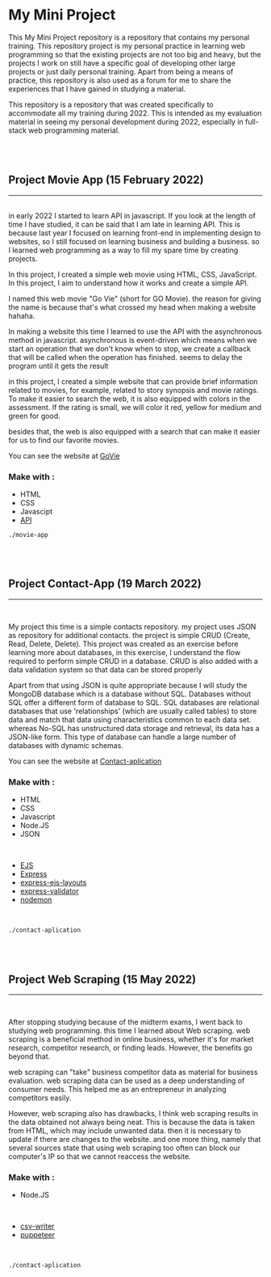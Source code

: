 # My Mini Project

This My Mini Project repository is a repository that contains my personal training. This repository project is my personal practice in learning web programming so that the existing projects are not too big and heavy, but the projects I work on still have a specific goal of developing other large projects or just daily personal training. Apart from being a means of practice, this repository is also used as a forum for me to share the experiences that I have gained in studying a material.

This repository is a repository that was created specifically to accommodate all my training during 2022. This is intended as my evaluation material in seeing my personal development during 2022, especially in full-stack web programming material.

<br>
<br>

## Project Movie App (15 February 2022)
<hr>

<br>
in early 2022 I started to learn API in javascript. If you look at the length of time I have studied, it can be said that I am late in learning API. This is because last year I focused on learning front-end in implementing design to websites, so I still focused on learning business and building a business. so I learned web programming as a way to fill my spare time by creating projects.

In this project, I created a simple web movie using HTML, CSS, JavaScript. In this project, I aim to understand how it works and create a simple API.

I named this web movie "Go Vie" (short for GO Movie). the reason for giving the name is because that's what crossed my head when making a website hahaha.

In making a website this time I learned to use the API with the asynchronous method in javascript. asynchronous is event-driven which means when we start an operation that we don't know when to stop, we create a callback that will be called when the operation has finished. seems to delay the program until it gets the result

in this project, I created a simple website that can provide brief information related to movies, for example, related to story synopsis and movie ratings. To make it easier to search the web, it is also equipped with colors in the assessment. If the rating is small, we will color it red, yellow for medium and green for good.

besides that, the web is also equipped with a search that can make it easier for us to find our favorite movies.

You can see the website at [GoVie](https://govie.netlify.app/)


### Make with :

* HTML
* CSS
* Javascipt
* [API](https://developers.themoviedb.org/3)

```
./movie-app
```

<br>
<br>

## Project Contact-App (19 March 2022)
<hr>
<br>

My project this time is a simple contacts repository. my project uses JSON as repository for additional contacts. the project is simple CRUD (Create, Read, Delete, Delete). This project was created as an exercise before learning more about databases, in this exercise, I understand the flow required to perform simple CRUD in a database. CRUD is also added with a data validation system so that data can be stored properly

Apart from that using JSON is quite appropriate because I will study the MongoDB database which is a database without SQL. Databases without SQL offer a different form of database to SQL. SQL databases are relational databases that use 'relationships' (which are usually called tables) to store data and match that data using characteristics common to each data set. whereas No-SQL has unstructured data storage and retrieval, its data has a JSON-like form. This type of database can handle a large number of databases with dynamic schemas.


You can see the website at [Contact-aplication](https://contact-aplication.herokuapp.com/)

### Make with :

* HTML
* CSS
* Javascript
* Node.JS
* JSON

<br>

* [EJS](https://www.npmjs.com/package/ejs)
* [Express](https://www.npmjs.com/package/express)
* [express-ejs-layouts](https://www.npmjs.com/package/express-ejs-layouts)
* [express-validator](https://www.npmjs.com/package/express-validator)
* [nodemon](https://www.npmjs.com/package/nodemon)

<br>

```
./contact-aplication
```

<br>
<br>

## Project Web Scraping (15 May 2022)

<hr>
<br>

After stopping studying because of the midterm exams, I went back to studying web programming. this time I learned about Web scraping. web scraping is a beneficial method in online business, whether it's for market research, competitor research, or finding leads. However, the benefits go beyond that.

web scraping can "take" business competitor data as material for business evaluation. web scraping data can be used as a deep understanding of consumer needs. This helped me as an entrepreneur in analyzing competitors easily.

However, web scraping also has drawbacks, I think web scraping results in the data obtained not always being neat. This is because the data is taken from HTML, which may include unwanted data. then it is necessary to update if there are changes to the website. and one more thing, namely that several sources state that using web scraping too often can block our computer's IP so that we cannot reaccess the website.

### Make with :

* Node.JS

<br>

* [csv-writer](https://www.npmjs.com/package/csv-writer)
* [puppeteer](https://www.npmjs.com/package/puppeteer)

<br>

```
./contact-aplication
```

